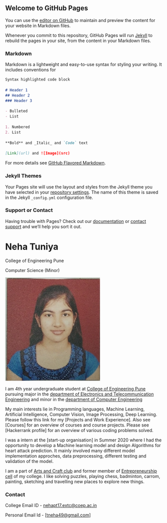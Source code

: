 ## Welcome to GitHub Pages

You can use the [editor on GitHub](https://github.com/Tuniya-Neha/neha.github.io/edit/master/index.md) to maintain and preview the content for your website in Markdown files.

Whenever you commit to this repository, GitHub Pages will run [Jekyll](https://jekyllrb.com/) to rebuild the pages in your site, from the content in your Markdown files.

### Markdown

Markdown is a lightweight and easy-to-use syntax for styling your writing. It includes conventions for

```markdown
Syntax highlighted code block

# Header 1
## Header 2
### Header 3

- Bulleted
- List

1. Numbered
2. List

**Bold** and _Italic_ and `Code` text

[Link](url) and ![Image](src)
```

For more details see [GitHub Flavored Markdown](https://guides.github.com/features/mastering-markdown/).

### Jekyll Themes

Your Pages site will use the layout and styles from the Jekyll theme you have selected in your [repository settings](https://github.com/Tuniya-Neha/neha.github.io/settings). The name of this theme is saved in the Jekyll `_config.yml` configuration file.

### Support or Contact

Having trouble with Pages? Check out our [documentation](https://help.github.com/categories/github-pages-basics/) or [contact support](https://github.com/contact) and we’ll help you sort it out.


# Neha Tuniya
College of Engineering Pune

Computer Science (Minor)

![](https://github.com/Tuniya-Neha/neha.github.io/blob/master/profile%20photo.jpg)

I am 4th year undergraduate student at [College of Engineering Pune](https://www.coep.org.in) pursuing major in the [department of Electronics and Telecommunication Engineering](https://www.coep.org.in/departments/entc) and minor in the [department of Computer Engineering](https://www.coep.org.in/departments/computerit)

My main interests lie in Programming languages, Machine Learning, Artificial Intelligence, Computer Vision, Image Processing, Deep Learning. Please follow this link for my [Projects and Work Experience]. Also see [Courses] for an overview of courses and course projects. Please see [Hackerrank profile] for an overview of various coding problems solved.

I was a intern at the [start-up organisation] in Summer 2020 where I had the opportunity to develop a Machine learning model and design Algorithms for heart attack prediction. It mainly involved many different model implementation approches, data preprocessing, different testing and validation of the model.

I am a part of [Arts and Craft club](https://www.coep.org.in/clubs/arts_and_crafts_group) and former member of [Entrepreneurship cell](https://www.coep.org.in/clubs/ed-cell) of my college. I like solving puzzles, playing chess, badminton, carrom, painting, sketching and travelling new places to explore new things. 

### Contact
College Email ID - nehapt17.extc@coep.ac.in

Personal Email Id - [tneha49@gmail.com]
